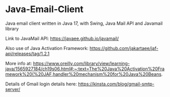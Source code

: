 # Java-Email-Client
 Java email client written in Java 17, with Swing, Java Mail API and Javamail library

Link to JavaMail API: https://javaee.github.io/javamail/

Also use of Java Activation Framework: https://github.com/jakartaee/jaf-api/releases/tag/1.2.1

More info at: https://www.oreilly.com/library/view/learning-java/1565927184/ch19s06.html#:~:text=The%20Java%20Activation%20Framework%20(%20JAF,handler%20mechanism%20for%20Java%20Beans.

Details of Gmail login details here: https://kinsta.com/blog/gmail-smtp-server/

